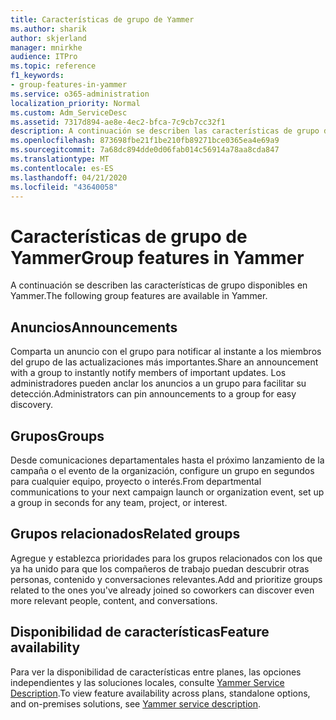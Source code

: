 ```yaml
---
title: Características de grupo de Yammer
ms.author: sharik
author: skjerland
manager: mnirkhe
audience: ITPro
ms.topic: reference
f1_keywords:
- group-features-in-yammer
ms.service: o365-administration
localization_priority: Normal
ms.custom: Adm_ServiceDesc
ms.assetid: 7317d894-ae8e-4ec2-bfca-7c9cb7cc32f1
description: A continuación se describen las características de grupo disponibles en Yammer.
ms.openlocfilehash: 873698fbe21f1be210fb89271bce0365ea4e69a9
ms.sourcegitcommit: 7a68dc894dde0d06fab014c56914a78aa8cda847
ms.translationtype: MT
ms.contentlocale: es-ES
ms.lasthandoff: 04/21/2020
ms.locfileid: "43640058"
---
```

# <a name="group-features-in-yammer"></a><span data-ttu-id="8b1d0-103">Características de grupo de Yammer</span><span class="sxs-lookup"><span data-stu-id="8b1d0-103">Group features in Yammer</span></span>

<span data-ttu-id="8b1d0-104">A continuación se describen las características de grupo disponibles en Yammer.</span><span class="sxs-lookup"><span data-stu-id="8b1d0-104">The following group features are available in Yammer.</span></span>
  
## <a name="announcements"></a><span data-ttu-id="8b1d0-105">Anuncios</span><span class="sxs-lookup"><span data-stu-id="8b1d0-105">Announcements</span></span>

<span data-ttu-id="8b1d0-106">Comparta un anuncio con el grupo para notificar al instante a los miembros del grupo de las actualizaciones más importantes.</span><span class="sxs-lookup"><span data-stu-id="8b1d0-106">Share an announcement with a group to instantly notify members of important updates.</span></span> <span data-ttu-id="8b1d0-107">Los administradores pueden anclar los anuncios a un grupo para facilitar su detección.</span><span class="sxs-lookup"><span data-stu-id="8b1d0-107">Administrators can pin announcements to a group for easy discovery.</span></span>
  
## <a name="groups"></a><span data-ttu-id="8b1d0-108">Grupos</span><span class="sxs-lookup"><span data-stu-id="8b1d0-108">Groups</span></span>

<span data-ttu-id="8b1d0-109">Desde comunicaciones departamentales hasta el próximo lanzamiento de la campaña o el evento de la organización, configure un grupo en segundos para cualquier equipo, proyecto o interés.</span><span class="sxs-lookup"><span data-stu-id="8b1d0-109">From departmental communications to your next campaign launch or organization event, set up a group in seconds for any team, project, or interest.</span></span>
  
## <a name="related-groups"></a><span data-ttu-id="8b1d0-110">Grupos relacionados</span><span class="sxs-lookup"><span data-stu-id="8b1d0-110">Related groups</span></span>

<span data-ttu-id="8b1d0-111">Agregue y establezca prioridades para los grupos relacionados con los que ya ha unido para que los compañeros de trabajo puedan descubrir otras personas, contenido y conversaciones relevantes.</span><span class="sxs-lookup"><span data-stu-id="8b1d0-111">Add and prioritize groups related to the ones you've already joined so coworkers can discover even more relevant people, content, and conversations.</span></span>
  
## <a name="feature-availability"></a><span data-ttu-id="8b1d0-112">Disponibilidad de características</span><span class="sxs-lookup"><span data-stu-id="8b1d0-112">Feature availability</span></span>

<span data-ttu-id="8b1d0-113">Para ver la disponibilidad de características entre planes, las opciones independientes y las soluciones locales, consulte [Yammer Service Description](yammer-service-description.md).</span><span class="sxs-lookup"><span data-stu-id="8b1d0-113">To view feature availability across plans, standalone options, and on-premises solutions, see [Yammer service description](yammer-service-description.md).</span></span>
  